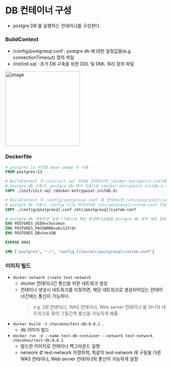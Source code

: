 # DB 컨테이너 구성
* postgre DB 를 실행하는 컨테이너를 구성한다.

### BuildContext
* /config/postgresql.conf : postgre db 에 대한 설정값들(e.g. connectionTimeout) 정의 파일
* /init/init.sql : 초기 DB 구축을 위한 DDL 및 DML 쿼리 정의 파일

<img width="233" alt="image" src="https://github.com/user-attachments/assets/d41398ef-7268-4552-8fa4-fc08c92063d4">

### Dockerfile

```dockerfile
# postgres 13 버전을 base image 로 사용
FROM postgres:13

# BuildContext 의 init/init.sql 파일을 컨테이너의 /docker-entrypoint-initdb.d 하위로 복사
# postgre db 구동시, postgre db 에서 자동으로 /docker-entrypoint-initdb.d 하위의 sql 파일을 수행
COPY ./init/init.sql /docker-entrypoint-initdb.d/

# BuildContext 의 /config/postgresql.conf 를 컨테어너의 /etc/posgresql/custom.conf 로 복사
# postgre db 구동시, config_file 파라미터로 /etc/posgresql/custom.conf 전달하여 설정 파일로 사용
COPY ./config/postgresql.conf /etc/postgresql/custom.conf

# postgre db 계정정보 설정 (자동으로 해당 환경변수값들을 postgre db 에서 게정 정보로 사용)
ENV POSTGRES_USER=chocokon
ENV POSTGRES_PASSWORD=abc123!@#
ENV POSTGRES_DB=testDB

EXPOSE 8081

CMD ["postgres", "-c", "config_file=/etc/postgresql/custom.conf"]
```

### 이미지 빌드
* `docker network create test-network`
    * docker 컨테이너간 통신을 위한 네트워크 생성
    * 컨테이너 생성시 네트워크를 지정하면, 해당 네트워크로 생성되어있는 컨테이너간에는 통신이 가능하다.
      > e.g. DB 컨테이너, WAS 컨테이너, Web server 컨테이너 를 하나의 네트워크로 묶어 그들간의 통신을 가능하게 해줌
* `docker build -t chocokon/test-db:0.0.1 .`
  * db 이미지 빌드
* `docker run -d --name test-db-container --network test-network chocokon/test-db:0.0.1`
  * 빌드한 이미지로 컨테이너 백그라운드 실행
  * network 로 test-network 지정하여, 똑같이 test-network 에 구동될 다른 WAS 컨테이너, Web server 컨테이너와 통신이 가능하게 설정
